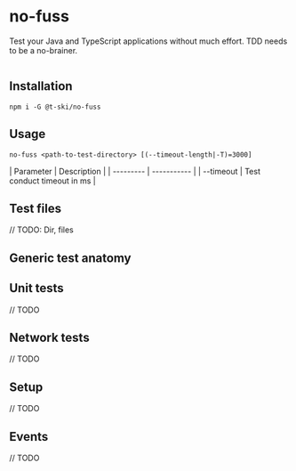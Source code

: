 # no-fuss

Test your Java and TypeScript applications without much effort. TDD needs to be a no-brainer.

``` js
```

## Installation

``` cli
npm i -G @t-ski/no-fuss
```

## Usage

``` cli
no-fuss <path-to-test-directory> [(--timeout-length|-T)=3000]
```

| Parameter | Description |
| --------- | ----------- |
| --timeout | Test conduct timeout in ms |

## Test files

// TODO: Dir, files

## Generic test anatomy

## Unit tests

// TODO

## Network tests

// TODO

## Setup

// TODO

## Events

// TODO